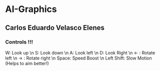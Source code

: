 # AI-Graphics

## Carlos Eduardo Velasco Elenes

### Controls !!!

W: Look up \n
S: Look down \n
A: Look left \n
D: Look Right \n
<- : Rotate left \n
-> : Rotate right \n
Space: Speed Boost \n
Left Shift: Slow Motion (Helps to aim better!)
